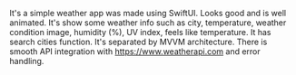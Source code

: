 It's a simple weather app was made using SwiftUI. Looks good and is well animated. It's show some weather info such as city, temperature, weather condition image,  humidity (%), UV index, feels like temperature. It has search cities function. It's separated by MVVM architecture. There is smooth API integration with https://www.weatherapi.com and error handling.
